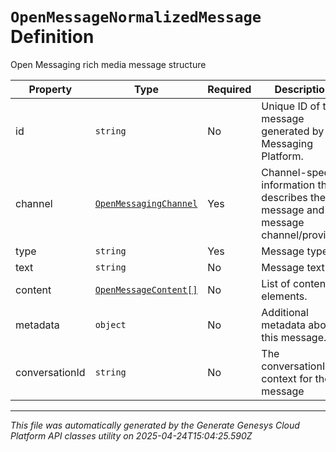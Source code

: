 # `OpenMessageNormalizedMessage` Definition

Open Messaging rich media message structure

| Property | Type | Required | Description |
|----------|------|----------|-------------|
| id | `string` | No | Unique ID of the message generated by Messaging Platform. |
| channel | [`OpenMessagingChannel`](openmessagingchannel-definition.md) | Yes | Channel-specific information that describes the message and the message channel/provider. |
| type | `string` | Yes | Message type. |
| text | `string` | No | Message text. |
| content | [`OpenMessageContent[]`](openmessagecontent-definition.md) | No | List of content elements. |
| metadata | `object` | No | Additional metadata about this message. |
| conversationId | `string` | No | The conversationId context for the message |

---

*This file was automatically generated by the Generate Genesys Cloud Platform API classes utility on 2025-04-24T15:04:25.590Z*